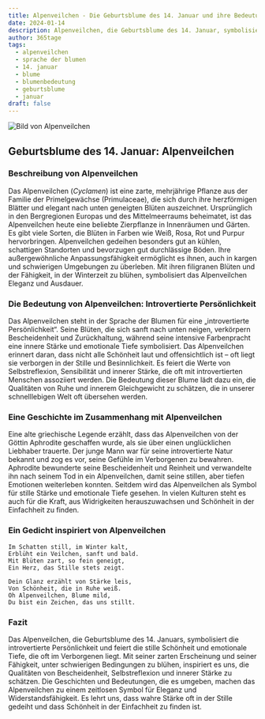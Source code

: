 ```yaml
---
title: Alpenveilchen - Die Geburtsblume des 14. Januar und ihre Bedeutung
date: 2024-01-14
description: Alpenveilchen, die Geburtsblume des 14. Januar, symbolisiert Introvertierte Persönlichkeit. Erfahre mehr über ihre Geschichte, Bedeutung und Symbolik in der Sprache der Blumen.
author: 365tage
tags:
  - alpenveilchen
  - sprache der blumen
  - 14. januar
  - blume
  - blumenbedeutung
  - geburtsblume
  - januar
draft: false
---
```


![Bild von Alpenveilchen](https://cdn.pixabay.com/photo/2014/10/08/17/43/cyclamen-480477_640.jpg#center)


## Geburtsblume des 14. Januar: Alpenveilchen

### Beschreibung von Alpenveilchen

Das Alpenveilchen (_Cyclamen_) ist eine zarte, mehrjährige Pflanze aus der Familie der Primelgewächse (Primulaceae), die sich durch ihre herzförmigen Blätter und elegant nach unten geneigten Blüten auszeichnet. Ursprünglich in den Bergregionen Europas und des Mittelmeerraums beheimatet, ist das Alpenveilchen heute eine beliebte Zierpflanze in Innenräumen und Gärten. Es gibt viele Sorten, die Blüten in Farben wie Weiß, Rosa, Rot und Purpur hervorbringen. Alpenveilchen gedeihen besonders gut an kühlen, schattigen Standorten und bevorzugen gut durchlässige Böden. Ihre außergewöhnliche Anpassungsfähigkeit ermöglicht es ihnen, auch in kargen und schwierigen Umgebungen zu überleben. Mit ihren filigranen Blüten und der Fähigkeit, in der Winterzeit zu blühen, symbolisiert das Alpenveilchen Eleganz und Ausdauer.

### Die Bedeutung von Alpenveilchen: Introvertierte Persönlichkeit

Das Alpenveilchen steht in der Sprache der Blumen für eine „introvertierte Persönlichkeit“. Seine Blüten, die sich sanft nach unten neigen, verkörpern Bescheidenheit und Zurückhaltung, während seine intensive Farbenpracht eine innere Stärke und emotionale Tiefe symbolisiert. Das Alpenveilchen erinnert daran, dass nicht alle Schönheit laut und offensichtlich ist – oft liegt sie verborgen in der Stille und Besinnlichkeit. Es feiert die Werte von Selbstreflexion, Sensibilität und innerer Stärke, die oft mit introvertierten Menschen assoziiert werden. Die Bedeutung dieser Blume lädt dazu ein, die Qualitäten von Ruhe und innerem Gleichgewicht zu schätzen, die in unserer schnelllebigen Welt oft übersehen werden.

### Eine Geschichte im Zusammenhang mit Alpenveilchen

Eine alte griechische Legende erzählt, dass das Alpenveilchen von der Göttin Aphrodite geschaffen wurde, als sie über einen unglücklichen Liebhaber trauerte. Der junge Mann war für seine introvertierte Natur bekannt und zog es vor, seine Gefühle im Verborgenen zu bewahren. Aphrodite bewunderte seine Bescheidenheit und Reinheit und verwandelte ihn nach seinem Tod in ein Alpenveilchen, damit seine stillen, aber tiefen Emotionen weiterleben konnten. Seitdem wird das Alpenveilchen als Symbol für stille Stärke und emotionale Tiefe gesehen. In vielen Kulturen steht es auch für die Kraft, aus Widrigkeiten herauszuwachsen und Schönheit in der Einfachheit zu finden.

### Ein Gedicht inspiriert von Alpenveilchen

```
Im Schatten still, im Winter kalt,  
Erblüht ein Veilchen, sanft und bald.  
Mit Blüten zart, so fein geneigt,  
Ein Herz, das Stille stets zeigt.  

Dein Glanz erzählt von Stärke leis,  
Von Schönheit, die in Ruhe weiß.  
Oh Alpenveilchen, Blume mild,  
Du bist ein Zeichen, das uns stillt.  
```

### Fazit

Das Alpenveilchen, die Geburtsblume des 14. Januars, symbolisiert die introvertierte Persönlichkeit und feiert die stille Schönheit und emotionale Tiefe, die oft im Verborgenen liegt. Mit seiner zarten Erscheinung und seiner Fähigkeit, unter schwierigen Bedingungen zu blühen, inspiriert es uns, die Qualitäten von Bescheidenheit, Selbstreflexion und innerer Stärke zu schätzen. Die Geschichten und Bedeutungen, die es umgeben, machen das Alpenveilchen zu einem zeitlosen Symbol für Eleganz und Widerstandsfähigkeit. Es lehrt uns, dass wahre Stärke oft in der Stille gedeiht und dass Schönheit in der Einfachheit zu finden ist.